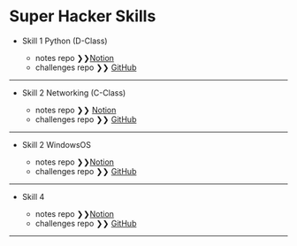 # Super Hacker Skills

- Skill 1 Python (D-Class)

  - notes repo ❯❯[Notion](https://el5ateb.notion.site/python)
  - challenges repo ❯❯ [GitHub](https://github.com/elkhateb-22/Hackers_Association_Challenges/tree/main/skill-1_Scripting_py)

----------------------------------------------

- Skill 2 Networking (C-Class)

  - notes repo ❯❯ [Notion](https://el5ateb.notion.site/networking101)
  - challenges repo ❯❯ [GitHub](https://github.com/elkhateb-22/Hackers_Association_Challenges/tree/main/skill-2_Networking)

----------------------------------------------

- Skill 2 WindowsOS

  - notes repo ❯❯[Notion](https://el5ateb.notion.site/windows-os?pvs=4)
  - challenges repo ❯❯ [GitHub](https://github.com/elkhateb-22/Hackers_Association_Challenges/tree/main/skill-3_WindowsOS)

----------------------------------------------

- Skill 4

  - notes repo ❯❯[Notion](https://el5ateb.notion.site/)
  - challenges repo ❯❯ [GitHub](https://github.com/elkhateb-22/Hackers_Association_Challenges/tree/main/)

----------------------------------------------
